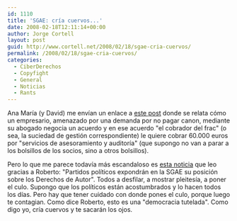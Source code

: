 ```yaml
---
id: 1110
title: 'SGAE: crí­a cuervos...'
date: 2008-02-18T12:11:14+00:00
author: Jorge Cortell
layout: post
guid: http://www.cortell.net/2008/02/18/sgae-cria-cuervos/
permalink: /2008/02/18/sgae-cria-cuervos/
categories:
  - CiberDerechos
  - Copyfight
  - General
  - Noticias
  - Rants
---
```

Ana Marí­a (y David) me enví­an un enlace a <a target="_blank" title="historias de miedo" href="http://www.sgaecontratraxtore.com/cms/index.php?page=vamos-a-contar-historias-de-miedo">este post</a> donde se relata cómo un empresario, amenazado por una demanda por no pagar canon, mediante su abogado negocia un acuerdo y en ese acuerdo "el cobrador del frac" (o sea, la suciedad de gestión correspondiente) le quiere cobrar 60.000 euros por "servicios de asesoramiento y auditorí­a" (que supongo no van a parar a los bolsillos de los socios, sino a otros bolsillos).

Pero lo que me parece todaví­a más escandaloso es <a target="_blank" title="noticia" href="http://www.noticiasdot.com/wp2/2008/02/15/partidos-politicos-expondran-en-la-sgae-su-posicion-sobre-los-derechos-de-autor/">esta noticia</a> que leo gracias a Roberto: "Partidos polí­ticos expondrán en la SGAE su posición sobre los Derechos de Autor". Todos a desfilar, a mostrar pleitesí­a, a poner el culo. Supongo que los polí­ticos están acostumbrados y lo hacen todos los dí­as. Pero hay que tener cuidado con donde pones el culo, porque luego te contagian. Como dice Roberto, esto es una "democracia tutelada". Como digo yo, crí­a cuervos y te sacarán los ojos.